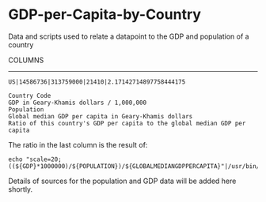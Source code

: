 GDP-per-Capita-by-Country
=========================

Data and scripts used to relate a datapoint to the GDP and population of a country

COLUMNS
***

```
US|14586736|313759000|21410|2.17142714897758444175

Country Code
GDP in Geary-Khamis dollars / 1,000,000
Population
Global median GDP per capita in Geary-Khamis dollars 
Ratio of this country's GDP per capita to the global median GDP per capita
```

The ratio in the last column is the result of:

```
echo "scale=20;((${GDP}*1000000)/${POPULATION})/${GLOBALMEDIANGDPPERCAPITA}"|/usr/bin/bc
```

Details of sources for the population and GDP data will be added here shortly.

